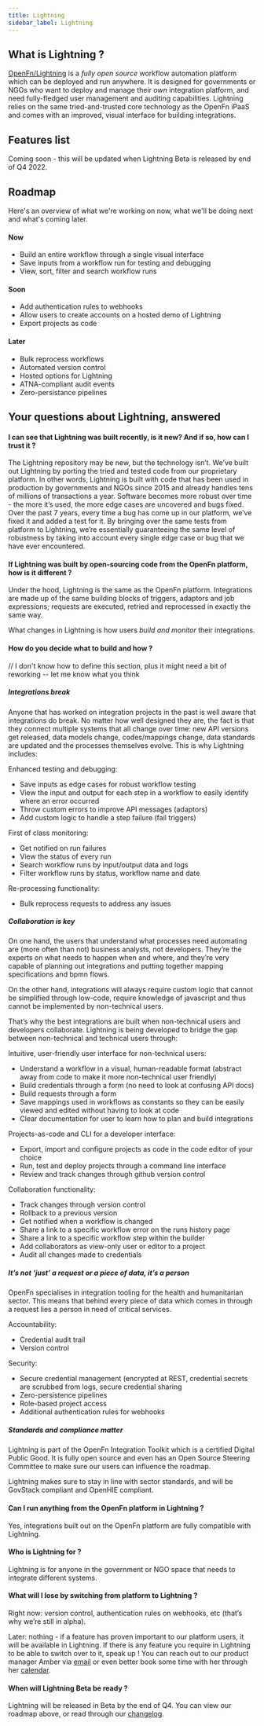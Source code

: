 ```yaml
---
title: Lightning
sidebar_label: Lightning
---
```


## What is Lightning ?

[OpenFn/Lightning](https://github.com/OpenFn/lightning/) is a _fully open
source_ workflow automation platform which can be deployed and run anywhere. It
is designed for governments or NGOs who want to deploy and manage their _own_
integration platform, and need fully-fledged user management and auditing
capabilities. Lightning relies on the same tried-and-trusted core technology as
the OpenFn iPaaS and comes with an improved, visual interface for building
integrations.

## Features list

Coming soon - this will be updated when Lightning Beta is released by end of
Q4 2022.

## Roadmap

Here's an overview of what we're working on now, what we'll be doing next and
what's coming later.

#### Now

- Build an entire workflow through a single visual interface
- Save inputs from a workflow run for testing and debugging
- View, sort, filter and search workflow runs

#### Soon

- Add authentication rules to webhooks
- Allow users to create accounts on a hosted demo of Lightning
- Export projects as code

#### Later

- Bulk reprocess workflows
- Automated version control
- Hosted options for Lightning
- ATNA-compliant audit events
- Zero-persistance pipelines

## Your questions about Lightning, answered

#### I can see that Lightning was built recently, is it new? And if so, how can I trust it ?

The Lightning repository may be new, but the technology isn’t. We’ve built out
Lightning by porting the tried and tested code from our proprietary platform. In
other words, Lightning is built with code that has been used in production by
governments and NGOs since 2015 and already handles tens of millions of
transactions a year. Software becomes more robust over time - the more it’s
used, the more edge cases are uncovered and bugs fixed. Over the past 7 years,
every time a bug has come up in our platform, we’ve fixed it and added a test
for it. By bringing over the same tests from platform to Lightning, we’re
essentially guaranteeing the same level of robustness by taking into account
every single edge case or bug that we have ever encountered.

#### If Lightning was built by open-sourcing code from the OpenFn platform, how is it different ?

Under the hood, Lightning is the same as the OpenFn platform. Integrations are
made up of the same building blocks of triggers, adaptors and job expressions;
requests are executed, retried and reprocessed in exactly the same way.

What changes in Lightning is how users _build and monitor_ their integrations.

#### How do you decide what to build and how ?

// I don't know how to define this section, plus it might need a bit of
reworking -- let me know what you think

##### Integrations break

Anyone that has worked on integration projects in the past is well aware that
integrations do break. No matter how well designed they are, the fact is that
they connect multiple systems that all change over time: new API versions get
released, data models change, codes/mappings change, data standards are updated
and the processes themselves evolve. This is why Lightning includes:

Enhanced testing and debugging:

- Save inputs as edge cases for robust workflow testing
- View the input and output for each step in a workflow to easily identify where
  an error occurred
- Throw custom errors to improve API messages (adaptors)
- Add custom logic to handle a step failure (fail triggers)

First of class monitoring:

- Get notified on run failures
- View the status of every run
- Search workflow runs by input/output data and logs
- Filter workflow runs by status, workflow name and date

Re-processing functionality:

- Bulk reprocess requests to address any issues

##### Collaboration is key

On one hand, the users that understand what processes need automating are (more
often than not) business analysts, not developers. They’re the experts on what
needs to happen when and where, and they’re very capable of planning out
integrations and putting together mapping specifications and bpmn flows.

On the other hand, integrations will always require custom logic that cannot be
simplified through low-code, require knowledge of javascript and thus cannot be
implemented by non-technical users.

That’s why the best integrations are built when non-technical users and
developers collaborate. Lightning is being developed to bridge the gap between
non-technical and technical users through:

Intuitive, user-friendly user interface for non-technical users:

- Understand a workflow in a visual, human-readable format (abstract away from
  code to make it more non-technical user friendly)
- Build credentials through a form (no need to look at confusing API docs)
- Build requests through a form
- Save mappings used in workflows as constants so they can be easily viewed and
  edited without having to look at code
- Clear documentation for user to learn how to plan and build integrations

Projects-as-code and CLI for a developer interface:

- Export, import and configure projects as code in the code editor of your
  choice
- Run, test and deploy projects through a command line interface
- Review and track changes through github version control

Collaboration functionality:

- Track changes through version control
- Rollback to a previous version
- Get notified when a workflow is changed
- Share a link to a specific workflow error on the runs history page
- Share a link to a specific workflow step within the builder
- Add collaborators as view-only user or editor to a project
- Audit all changes made to credentials

##### It’s not ‘just’ a request or a piece of data, it’s a person

OpenFn specialises in integration tooling for the health and humanitarian
sector. This means that behind every piece of data which comes in through a
request lies a person in need of critical services.

Accountability:

- Credential audit trail
- Version control

Security:

- Secure credential management (encrypted at REST, credential secrets are
  scrubbed from logs, secure credential sharing
- Zero-persistence pipelines
- Role-based project access
- Additional authentication rules for webhooks

##### Standards and compliance matter

Lightning is part of the OpenFn Integration Toolkit which is a certified Digital
Public Good. It is fully open source and even has an Open Source Steering
Committee to make sure our users can influence the roadmap.

Lightning makes sure to stay in line with sector standards, and will be GovStack
compliant and OpenHIE compliant.

#### Can I run anything from the OpenFn platform in Lightning ?

Yes, integrations built out on the OpenFn platform are fully compatible with
Lightning.

#### Who is Lightning for ?

Lightning is for anyone in the government or NGO space that needs to integrate
different systems.

#### What will I lose by switching from platform to Lightning ?

Right now: version control, authentication rules on webhooks, etc (that’s why
we’re still in alpha).

Later: nothing - if a feature has proven important to our platform users, it
will be available in Lightning. If there is any feature you require in Lightning
to be able to switch over to it, speak up ! You can reach out to our product
manager Amber via [email](mailto:amber@openfn.org) or even better book some time
with her through her [calendar](https://koalendar.com/e/amber-rignell-openfn).

#### When will Lightning Beta be ready ?

Lightning will be released in Beta by the end of Q4. You can view our roadmap
above, or read through our
[changelog](https://github.com/OpenFn/Lightning/blob/main/CHANGELOG.md).
